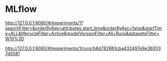 # MLflow
http://127.0.0.1:8080/#/experiments/1?searchFilter=&orderByKey=attributes.start_time&orderByAsc=false&startTime=ALL&lifecycleFilter=Active&modelVersionFilter=All+Runs&datasetsFilter=W10%3D

http://127.0.0.1:8080/#/experiments/1/runs/b8d782861cba432497e9e360037d5581
